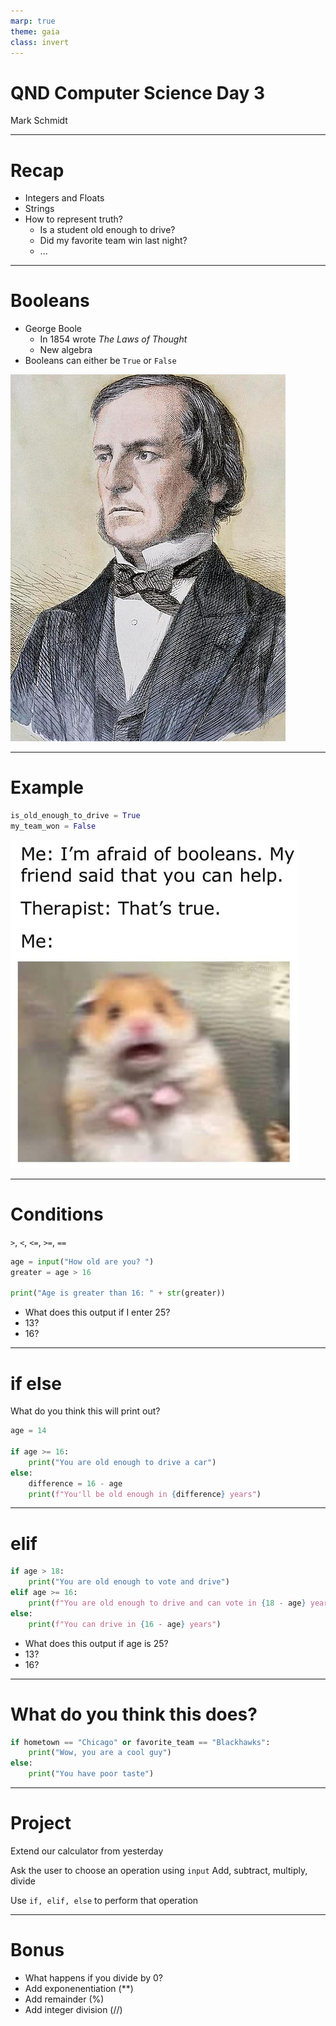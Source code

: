 ```yaml
---
marp: true
theme: gaia
class: invert
---
```


# QND Computer Science Day 3
Mark Schmidt

--- 

# Recap

- Integers and Floats
- Strings
- How to represent truth?
    - Is a student old enough to drive?
    - Did my favorite team win last night?
    - ...

---

# Booleans

- George Boole
    - In 1854 wrote *The Laws of Thought*
    - New algebra
- Booleans can either be `True` or `False`


![bg right w:500](../assets/boole.jpeg)

--- 

# Example

```python
is_old_enough_to_drive = True
my_team_won = False
```
![bg right w:500](../assets/boolean.jpeg)

---

# Conditions

`>`, `<`, `<=`, `>=`, `==`

```python
age = input("How old are you? ")
greater = age > 16

print("Age is greater than 16: " + str(greater))
```

- What does this output if I enter 25?
- 13?
- 16? 

---

# if else

What do you think this will print out?

```python
age = 14

if age >= 16:
    print("You are old enough to drive a car")
else:
    difference = 16 - age
    print(f"You'll be old enough in {difference} years")
```

<!-- This is where we introduce f-strings for concatenation-->
<!-- Explain that normal concatenation is fine, but this is preferred among most programmers-->
<!-- Handles the annoying str thing for you -->

---

# elif

<!-- Multiple conditions! -->

```python
if age > 18:
    print("You are old enough to vote and drive")
elif age >= 16:
    print(f"You are old enough to drive and can vote in {18 - age} years")
else: 
    print(f"You can drive in {16 - age} years")
```
- What does this output if age is 25?
- 13?
- 16? 

---

# What do you think this does?

```python
if hometown == "Chicago" or favorite_team == "Blackhawks":
    print("Wow, you are a cool guy")
else:
    print("You have poor taste")
```
<!-- You can use and in a similar way -->
---

# Project 

Extend our calculator from yesterday

Ask the user to choose an operation using `input`
Add, subtract, multiply, divide

Use `if, elif, else` to perform that operation

---

# Bonus
- What happens if you divide by 0?
- Add exponenentiation (**)
- Add remainder (%)
- Add integer division (//)